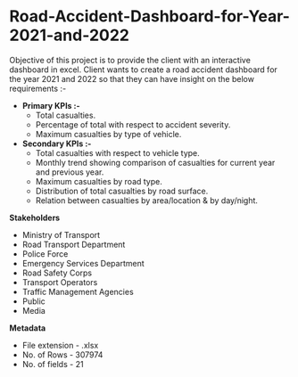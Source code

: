# Road-Accident-Dashboard-for-Year-2021-and-2022 <br />
Objective of this project is to provide the client with an interactive dashboard in excel.
Client wants to create a road accident dashboard for the year 2021 and 2022 so that they can have insight on the below requirements :- <br />
  * **Primary KPIs :-** <br />
    * Total casualties.<br />
    * Percentage of total with respect to accident severity.<br />
    * Maximum casualties by type of vehicle.<br />
  * **Secondary KPIs :-** <br />
    * Total casualties with respect to vehicle type.<br />
    * Monthly trend showing comparison of casualties for current year and previous year.<br />
    * Maximum casualties by road type.<br />
    * Distribution of total casualties by road surface.<br />
    * Relation between casualties by area/location & by day/night.<br />

**Stakeholders** <br />
  * Ministry of Transport <br />
  * Road Transport Department <br />
  * Police Force <br />
  * Emergency Services Department <br />
  * Road Safety Corps <br />
  * Transport Operators <br />
  * Traffic Management Agencies <br />
  * Public <br />
  * Media <br />

**Metadata** <br />
  * File extension - .xlsx <br />
  * No. of Rows - 307974 <br />
  * No. of fields - 21 <br />




